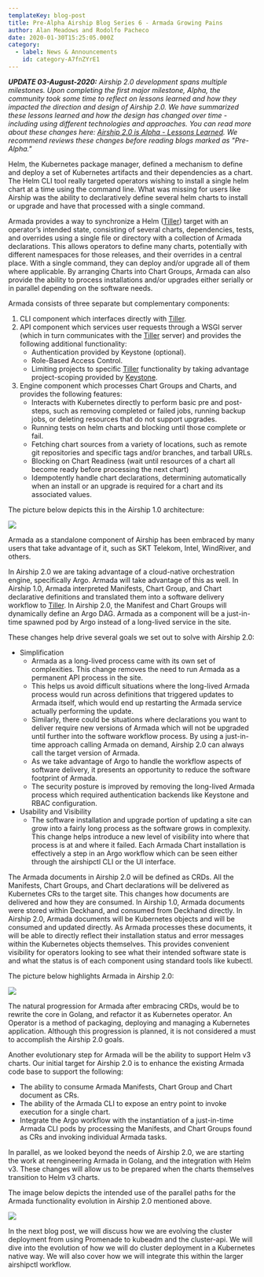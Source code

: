 ```yaml
---
templateKey: blog-post
title: Pre-Alpha Airship Blog Series 6 - Armada Growing Pains
author: Alan Meadows and Rodolfo Pacheco
date: 2020-01-30T15:25:05.000Z
category: 
  - label: News & Announcements
    id: category-A7fnZYrE1
---
```


_**UPDATE 03-August-2020:** Airship 2.0 development spans multiple milestones. Upon completing the first major
milestone, Alpha, the community took some time to reflect on lessons learned and how they impacted the direction and
design of Airship 2.0. We have summarized these lessons learned and how the design has changed over time - including
using different technologies and approaches. You can read more about these changes here: [Airship 2.0 is Alpha - Lessons
Learned](https://www.airshipit.org/blog/airship2-is-alpha/). We recommend reviews these changes before reading blogs
marked as "Pre-Alpha."_

Helm, the Kubernetes package manager, defined a mechanism to define and deploy a set of Kubernetes artifacts and their
dependencies as a chart. The Helm CLI tool really targeted operators wishing to install a single helm chart at a time
using the command line.  What was missing for users like Airship was the ability to declaratively define several helm
charts to install or upgrade and have that processed with a single command.

Armada provides a way to synchronize a Helm ([Tiller](https://docs.helm.sh/using_helm/#easy-in-cluster-installation))
target with an operator’s intended state, consisting of several
charts, dependencies, tests, and overrides using a single file or directory with a collection of Armada declarations.
This allows operators to define many charts, potentially with different namespaces for those releases, and their
overrides in a central place. With a single command, they can deploy and/or upgrade all of them where applicable.  By
arranging Charts into Chart Groups, Armada can also provide the ability to process installations and/or upgrades either
serially or in parallel depending on the software needs.

Armada consists of three separate but complementary components:

1. CLI component which interfaces directly with [Tiller](https://docs.helm.sh/using_helm/#easy-in-cluster-installation).
2. API component which services user requests through a WSGI server (which in turn communicates with the
[Tiller](https://docs.helm.sh/using_helm/#easy-in-cluster-installation) server) and provides the following additional
functionality:
    * Authentication provided by Keystone (optional).
    * Role-Based Access Control.
    * Limiting projects to specific [Tiller](https://docs.helm.sh/using_helm/#easy-in-cluster-installation)
    functionality by taking advantage project-scoping provided by [Keystone](https://github.com/openstack/keystone).
3. Engine component which processes Chart Groups and Charts, and provides the following features:
    * Interacts with Kubernetes directly to perform basic pre and post-steps, such as removing completed or failed jobs,
    running backup jobs, or deleting resources that do not support upgrades.
    * Running tests on helm charts and blocking until those complete or fail.
    * Fetching chart sources from a variety of locations, such as remote git repositories and specific tags and/or
    branches, and tarball URLs.
    * Blocking on Chart Readiness (wait until resources of a chart all become ready before processing the next chart)
    * Idempotently handle chart declarations, determining automatically when an install or an upgrade is required for a
    chart and its associated values.

The picture below depicts this in the Airship 1.0 architecture:

![](/img/armada-dependencies.png)

Armada as a standalone component of Airship has been embraced by many users that take advantage of it, such as SKT
Telekom, Intel, WindRiver, and others.

In Airship 2.0 we are taking advantage of a cloud-native orchestration engine, specifically Argo. Armada will take
advantage of this as well. In Airship 1.0, Armada interpreted Manifests, Chart Group, and Chart declarative definitions
and translated them into a software delivery workflow to
[Tiller](https://docs.helm.sh/using_helm/#easy-in-cluster-installation). In Airship 2.0, the Manifest and Chart Groups
will dynamically define an Argo DAG. Armada as a component will be a just-in-time spawned pod by Argo instead of a
long-lived service in the site.

These changes help drive several goals we set out to solve with Airship 2.0:
* Simplification
    * Armada as a long-lived process came with its own set of complexities.  This change removes the need to run Armada
    as a permanent API process in the site.
    * This helps us avoid difficult situations where the long-lived Armada process would run across definitions that
    triggered updates to Armada itself, which would end up restarting the Armada service actually performing the update.
    * Similarly, there could be situations where declarations you want to deliver require new versions of Armada which
    will not be upgraded until further into the software workflow process. By using a just-in-time approach calling
    Armada on demand, Airship 2.0 can always call the target version of Armada.
    * As we take advantage of Argo to handle the workflow aspects of software delivery, it presents an opportunity to
    reduce the software footprint of Armada.
    * The security posture is improved by removing the long-lived Armada process which required authentication backends
    like Keystone and RBAC configuration.
* Usability and Visibility
    * The software installation and upgrade portion of updating a site can grow into a fairly long process as the
    software grows in complexity. This change helps introduce a new level of visibility into where that process is at
    and where it failed.  Each Armada Chart installation is effectively a step in an Argo workflow which can be seen
    either through the airshipctl CLI or the UI interface.

The Armada documents in Airship 2.0 will be defined as CRDs. All the Manifests, Chart Groups, and Chart declarations
will be delivered as Kubernetes CRs to the target site. This changes how documents are delivered and how they are
consumed. In Airship 1.0, Armada documents were stored within Deckhand, and consumed from Deckhand directly. In Airship
2.0, Armada documents will be Kubernetes objects and will be consumed and updated directly. As Armada processes these
documents, it will be able to directly reflect their installation status and error messages within the Kubernetes
objects themselves. This provides convenient visibility for operators looking to see what their intended software state
is and what the status is of each component using standard tools like kubectl.

The picture below highlights Armada in Airship 2.0:

![](/img/armada-2.png)

The natural progression for Armada after embracing CRDs, would be to rewrite the core in Golang, and refactor it as
Kubernetes operator. An Operator is a method of packaging, deploying and managing a Kubernetes application. Although
this progression is planned, it is not considered a must to accomplish the Airship 2.0 goals.

Another evolutionary step for Armada will be the ability to support Helm v3 charts. 
Our initial target for Airship 2.0 is to enhance the existing Armada code base to support the following:
* The ability to consume Armada Manifests, Chart Group and Chart document as CRs.
* The ability of the Armada CLI to expose an entry point to invoke execution for a single chart.
* Integrate the Argo workflow with the instantiation of a just-in-time Armada CLI pods by processing the Manifests,
and Chart Groups found as CRs and invoking individual Armada tasks.

In parallel, as we looked beyond the needs of Airship 2.0, we are starting the work at reengineering Armada in Golang,
and the integration with Helm v3. These changes will allow us to be prepared when the charts themselves transition to
Helm v3 charts.

The image below depicts the intended use of the parallel paths for the Armada functionality evolution in Airship 2.0
mentioned above.

![](/img/armada-evolution.png)

In the next blog post, we will discuss how we are evolving the cluster deployment from using Promenade to kubeadm and
the cluster-api. We will dive into the evolution of how we will do cluster deployment in a Kubernetes native way. We
will also cover how we will integrate this within the larger airshipctl workflow.

